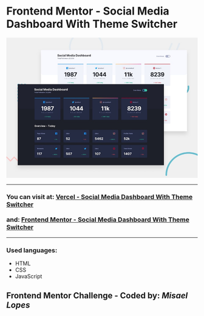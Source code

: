 # Frontend Mentor - Social Media Dashboard With Theme Switcher

![Design preview for the Social media dashboard with theme switcher coding challenge](./design/desktop-preview.jpg)
<hr>
<h3>You can visit at: <a href="https://huddlelandingpage-rosy.vercel.app/" target="_blank">Vercel - Social Media Dashboard With Theme Switcher</a>
<br><br> and: <a href="https://www.frontendmentor.io/solutions/huddle-landing-page-html5-css3-flex-dWu8znDir" target="_blank">Frontend Mentor - Social Media Dashboard With Theme Switcher</a>
</h3>
<hr>
<h3>Used languages:</h3>
<ul>
  <li>HTML</li>
  <li>CSS</li>
  <li>JavaScript</li>
 </ul>
<h2> Frontend Mentor Challenge - Coded by: <em>Misael Lopes </em></h2>
